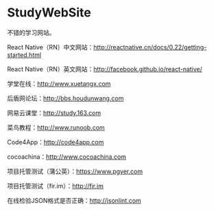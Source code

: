 # StudyWebSite		
不错的学习网站。	

React Native（RN）中文网站：http://reactnative.cn/docs/0.22/getting-started.html

React Native（RN）英文网站：http://facebook.github.io/react-native/

学堂在线：http://www.xuetangx.com

后盾网论坛：http://bbs.houdunwang.com

网易云课堂：http://study.163.com

菜鸟教程：http://www.runoob.com

Code4App：http://code4app.com

cocoachina：http://www.cocoachina.com

项目托管测试（蒲公英）：https://www.pgyer.com  

项目托管测试（fir.im）：http://fir.im

在线检验JSON格式是否正确：http://jsonlint.com

